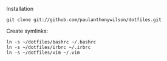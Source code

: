 Installation

    git clone git://github.com/paulanthonywilson/dotfiles.git


Create symlinks:

    ln -s ~/dotfiles/bashrc ~/.bashrc
    ln -s ~/dotfiles/irbrc ~/.irbrc
    ln -s ~/dotfiles/vim ~/.vim

